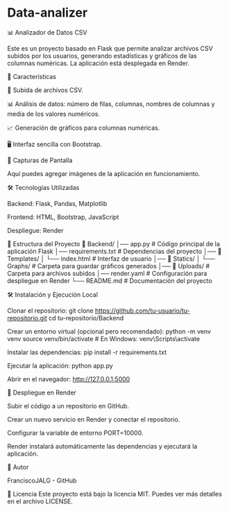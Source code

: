 # Data-analizer
📊 Analizador de Datos CSV

Este es un proyecto basado en Flask que permite analizar archivos CSV subidos por los usuarios, generando estadísticas y gráficos de las columnas numéricas. La aplicación está desplegada en Render.

🚀 Características

📂 Subida de archivos CSV.

📊 Análisis de datos: número de filas, columnas, nombres de columnas y media de los valores numéricos.

📈 Generación de gráficos para columnas numéricas.

🖥️ Interfaz sencilla con Bootstrap.

📸 Capturas de Pantalla

Aquí puedes agregar imágenes de la aplicación en funcionamiento.

🛠️ Tecnologías Utilizadas

Backend: Flask, Pandas, Matplotlib

Frontend: HTML, Bootstrap, JavaScript

Despliegue: Render

📂 Estructura del Proyecto
📁 Backend/
│── app.py                # Código principal de la aplicación Flask
│── requirements.txt      # Dependencias del proyecto
│── 📁 Templates/
│   └── index.html        # Interfaz de usuario
│── 📁 Statics/
│   └── Graphs/           # Carpeta para guardar gráficos generados
│── 📁 Uploads/           # Carpeta para archivos subidos
│── render.yaml           # Configuración para despliegue en Render
└── README.md             # Documentación del proyecto

🛠️ Instalación y Ejecución Local

Clonar el repositorio:
git clone https://github.com/tu-usuario/tu-repositorio.git
cd tu-repositorio/Backend

Crear un entorno virtual (opcional pero recomendado):
python -m venv venv
source venv/bin/activate  # En Windows: venv\Scripts\activate

Instalar las dependencias:
pip install -r requirements.txt

Ejecutar la aplicación:
python app.py

Abrir en el navegador:
http://127.0.0.1:5000

🚀 Despliegue en Render

Subir el código a un repositorio en GitHub.

Crear un nuevo servicio en Render y conectar el repositorio.

Configurar la variable de entorno PORT=10000.

Render instalará automáticamente las dependencias y ejecutará la aplicación.

📝 Autor

FranciscoJALG - GitHub

📄 Licencia
Este proyecto está bajo la licencia MIT. Puedes ver más detalles en el archivo LICENSE.
